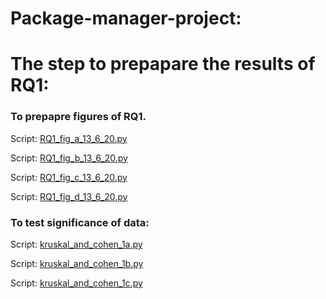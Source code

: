 # Package-manager-project:

# The step to prepapare the results of RQ1:

### To prepapre figures of RQ1.
Script: [RQ1_fig_a_13_6_20.py](https://github.com/syful-is/Package-manager-project/blob/master/Scripts/RQ1_scripts/RQ1_fig_a_13_6_20.py) 

Script: [RQ1_fig_b_13_6_20.py](https://github.com/syful-is/Package-manager-project/blob/master/Scripts/RQ1_scripts/RQ1_fig_b_13_6_20.py) 

Script: [RQ1_fig_c_13_6_20.py](https://github.com/syful-is/Package-manager-project/blob/master/Scripts/RQ1_scripts/RQ1_fig_c_13_6_20.py) 

Script: [RQ1_fig_d_13_6_20.py](https://github.com/syful-is/Package-manager-project/blob/master/Scripts/RQ1_scripts/RQ1_fig_d_13_6_20.py) 

### To test significance of data:

Script: [kruskal_and_cohen_1a.py](https://github.com/syful-is/Package-manager-project/blob/master/Scripts/RQ1_scripts/kruskal_and_cohen_1a.py)

Script: [kruskal_and_cohen_1b.py](https://github.com/syful-is/Package-manager-project/blob/master/Scripts/RQ1_scripts/kruskal_and_cohen_1b.py)

Script: [kruskal_and_cohen_1c.py](https://github.com/syful-is/Package-manager-project/blob/master/Scripts/RQ1_scripts/kruskal_and_cohen_1c.py)
